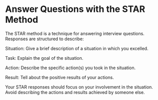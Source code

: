 # Answer Questions with the STAR Method

The STAR method is a technique for answering interview questions. Responses are structured to describe:

Situation: Give a brief description of a situation in which you excelled.

Task: Explain the goal of the situation.

Action: Describe the specific action(s) you took in the situation.

Result: Tell about the positive results of your actions.

Your STAR responses should focus on your involvement in the situation. Avoid describing the actions and results achieved by someone else.
